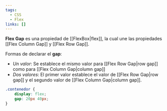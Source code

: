 ```yaml
---
tags:
  - CSS
  - Flex
links: []
---
```

**Flex Gap** es una propiedad de [[FlexBox|flex]], la cual une las propiedades [[Flex Column Gap]] y [[Flex Row Gap]].

Formas de declarar el **gap**:
- *Un valor*: Se establece el mismo valor para [[Flex Row Gap|row gap]] como para [[Flex Column Gap|column gap]]
- *Dos valores*: El primer valor establece el valor de [[Flex Row Gap|row gap]] y el segundo valor de [[Flex Column Gap|column gap]].

```css
.contenedor {
	display: flex;
	gap: 20px 40px;
}
```

